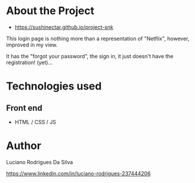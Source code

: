 # About the Project

- https://sushinectar.github.io/project-snk

This login page is nothing more than a representation of "Netflix", however, improved in my view.

It has the "forgot your password", the sign in, it just doesn't have the registration! (yet)...

# Technologies used
## Front end
- HTML / CSS / JS 

# Author

Luciano Rodrigues Da Silva

https://www.linkedin.com/in/luciano-rodrigues-237444206
